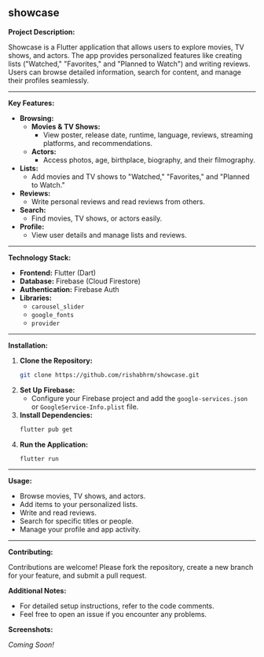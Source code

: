 ## **showcase**

**Project Description:**

Showcase is a Flutter application that allows users to explore movies, TV shows, and actors. The app provides personalized features like creating lists ("Watched," "Favorites," and "Planned to Watch") and writing reviews. Users can browse detailed information, search for content, and manage their profiles seamlessly.

---

**Key Features:**

* **Browsing:**
  - **Movies & TV Shows:**
    - View poster, release date, runtime, language, reviews, streaming platforms, and recommendations.
  - **Actors:**
    - Access photos, age, birthplace, biography, and their filmography.
* **Lists:**
  - Add movies and TV shows to "Watched," "Favorites," and "Planned to Watch."
* **Reviews:**
  - Write personal reviews and read reviews from others.
* **Search:**
  - Find movies, TV shows, or actors easily.
* **Profile:**
  - View user details and manage lists and reviews.

---

**Technology Stack:**

* **Frontend:** Flutter (Dart)
* **Database:** Firebase (Cloud Firestore)
* **Authentication:** Firebase Auth
* **Libraries:**
  - `carousel_slider`
  - `google_fonts`
  - `provider`

---

**Installation:**

1. **Clone the Repository:**
   ```bash
   git clone https://github.com/rishabhrm/showcase.git
   ```
2. **Set Up Firebase:**
   - Configure your Firebase project and add the `google-services.json` or `GoogleService-Info.plist` file.
3. **Install Dependencies:**
   ```bash
   flutter pub get
   ```
4. **Run the Application:**
   ```bash
   flutter run
   ```

---

**Usage:**

* Browse movies, TV shows, and actors.
* Add items to your personalized lists.
* Write and read reviews.
* Search for specific titles or people.
* Manage your profile and app activity.

---

**Contributing:**

Contributions are welcome! Please fork the repository, create a new branch for your feature, and submit a pull request.

**Additional Notes:**

* For detailed setup instructions, refer to the code comments.
* Feel free to open an issue if you encounter any problems.

**Screenshots:**

*Coming Soon!*
